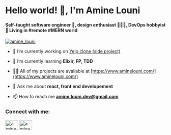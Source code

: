 <h1 align="left">Hello world! 👋, I'm Amine Louni</h1>
<h4 align="left">Self-taught software engineer 🥑, design enthusiast 👨🏽‍🎨, DevOps hobbyist 🐳 Living in #remote #MERN world</h4>



<p align="left"> <a href="https://twitter.com/amine_louni" target="blank"><img src="https://img.shields.io/twitter/follow/amine_louni?logo=twitter&style=for-the-badge" alt="amine_louni" /></a> </p>

- 🔭 I’m currently working on [Yelp clone (side project)](https://github.com/amine-louni/yelp-clone)

- 🌱 I’m currently learning **Elixir, FP, TDD**

- 👨‍💻 All of my projects are available at [https://www.aminelouni.com/](https://www.aminelouni.com/)

- 💬 Ask me about **react, front end developement**

- 📫 How to reach me **amine.louni.dev@gmail.com**


<h3 align="left">Connect with me:</h3>
<p align="left">
<a href="https://twitter.com/amine_louni" target="blank"><img align="center" src="https://raw.githubusercontent.com/rahuldkjain/github-profile-readme-generator/master/src/images/icons/Social/twitter.svg" alt="amine_louni" height="30" width="40" /></a>
<a href="https://linkedin.com/in/amine-louni" target="blank"><img align="center" src="https://raw.githubusercontent.com/rahuldkjain/github-profile-readme-generator/master/src/images/icons/Social/linked-in-alt.svg" alt="amine-louni" height="30" width="40" /></a>
</p>
 
